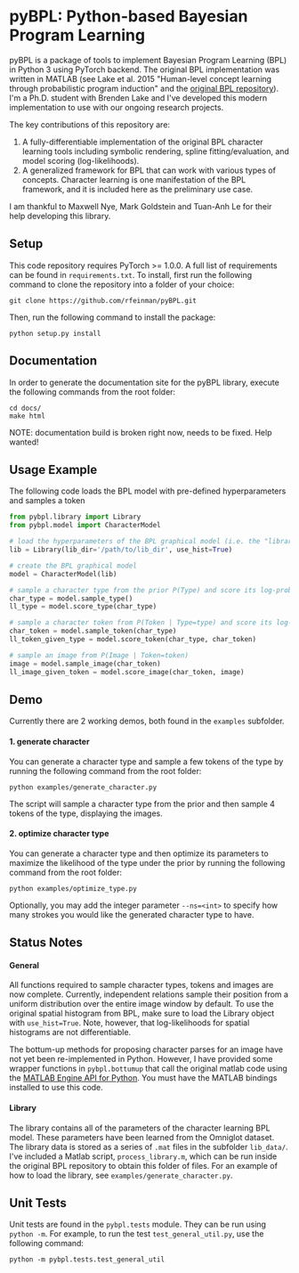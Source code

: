 # pyBPL: Python-based Bayesian Program Learning

pyBPL is a package of tools to implement Bayesian Program Learning (BPL) in Python 3
using PyTorch backend. The original BPL implementation was written in MATLAB (see Lake et al. 2015 "Human-level concept learning through
probabilistic program induction" and the [original BPL repository](https://github.com/brendenlake/BPL)). I'm a Ph.D. student with Brenden Lake and I've developed this modern implementation to use with our ongoing research projects.

The key contributions of this repository are:
1. A fully-differentiable implementation of the original BPL character learning tools including symbolic rendering, spline fitting/evaluation, and model scoring (log-likelihoods).
2. A generalized framework for BPL that can work with various types of concepts. Character learning is one manifestation of the BPL framework, and it is included here as the preliminary use case.

I am thankful to Maxwell Nye, Mark Goldstein and Tuan-Anh Le for their help developing this library.

## Setup

This code repository requires PyTorch >= 1.0.0. A full list of requirements can
be found in `requirements.txt`. To install, first run the following command to clone
the repository into a folder of your choice:
```
git clone https://github.com/rfeinman/pyBPL.git
```
Then, run the following command to install the package:
```
python setup.py install
```



## Documentation
In order to generate the documentation site for the pyBPL library, execute the
following commands from the root folder:
```
cd docs/
make html
```
NOTE: documentation build is broken right now, needs to be fixed. Help wanted!

## Usage Example

The following code loads the BPL model with pre-defined hyperparameters 
and samples a token

```python
from pybpl.library import Library
from pybpl.model import CharacterModel

# load the hyperparameters of the BPL graphical model (i.e. the "library")
lib = Library(lib_dir='/path/to/lib_dir', use_hist=True)

# create the BPL graphical model
model = CharacterModel(lib)

# sample a character type from the prior P(Type) and score its log-probability
char_type = model.sample_type()
ll_type = model.score_type(char_type)

# sample a character token from P(Token | Type=type) and score its log-probability
char_token = model.sample_token(char_type)
ll_token_given_type = model.score_token(char_type, char_token)

# sample an image from P(Image | Token=token)
image = model.sample_image(char_token)
ll_image_given_token = model.score_image(char_token, image)

```

## Demo
Currently there are 2 working demos, both found in the `examples` subfolder.

#### 1. generate character

You can generate a character type and sample a few tokens of the type by
running the following command from the root folder:
```
python examples/generate_character.py
```
The script will sample a character type from the prior and then sample 4 tokens
of the type, displaying the images.

#### 2. optimize character type
You can generate a character type and then optimize its parameters to maximize
the likelihood of the type under the prior by running the following
command from the root folder:
```
python examples/optimize_type.py
```
Optionally, you may add the integer parameter `--ns=<int>` to specify how many
strokes you would like the generated character type to have.


## Status Notes

#### General

All functions required to sample character types, tokens and images are now
complete. Currently, independent relations sample their position from a uniform distribution over the entire image window by default. To use the original spatial histogram from BPL, make sure to load the Library object with `use_hist=True`. Note, however, that log-likelihoods for spatial histograms are not differentiable.

The bottum-up methods for proposing character parses for an image have not yet been re-implemented in Python. However, I have provided some wrapper functions in `pybpl.bottumup` that call the original matlab code using the [MATLAB Engine API for Python](https://www.mathworks.com/help/matlab/matlab-engine-for-python.html). You must have the MATLAB bindings installed to use this code.

#### Library

The library contains all of the parameters of the character learning BPL
model. These parameters have been learned from the Omniglot dataset. 
The library data is stored as a 
series of `.mat` files in the subfolder `lib_data/`. 
I've included a Matlab script, `process_library.m`, which can be
run inside the original BPL repository to 
obtain this folder of files. For an example of how to load the library, see
`examples/generate_character.py`.


## Unit Tests
Unit tests are found in the `pybpl.tests` module. They can be run using
`python -m`. For example, to run the test `test_general_util.py`, use the
following command:
```
python -m pybpl.tests.test_general_util
```
